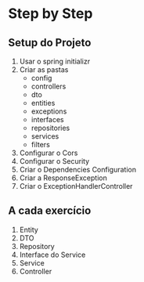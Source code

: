 # Step by Step

## Setup do Projeto

1. Usar o spring initializr
2. Criar as pastas
    - config
    - controllers
    - dto
    - entities
    - exceptions
    - interfaces
    - repositories
    - services
    - filters
3. Configurar o Cors
4. Configurar o Security
5. Criar o Dependencies Configuration
6. Criar a ResponseException
7. Criar o ExceptionHandlerController


## A cada exercício

1. Entity
2. DTO
3. Repository
4. Interface do Service
5. Service
6. Controller